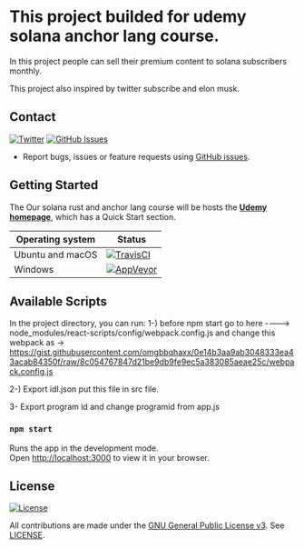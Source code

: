 # This project builded for udemy solana anchor lang course.

In this project people can sell their premium content to solana subscribers monthly.

This project also inspired by twitter subscribe and elon musk.

## Contact

[![Twitter](https://img.shields.io/gitter/room/nwjs/nw.js.svg)](https://twitter.com/yasinaktimur/)
[![GitHub Issues](https://img.shields.io/badge/open%20issues-0-yellow.svg)](https://github.com/omgbbqhaxx/solsub/issues)

- Report bugs, issues or feature requests using [GitHub issues](issues/new).



## Getting Started

The Our solana rust and anchor lang course will be hosts the **[Udemy homepage](http://udemy.com/)**, which
has a Quick Start section.

Operating system | Status
---------------- | ----------
Ubuntu and macOS | [![TravisCI](https://img.shields.io/badge/build-passing-brightgreen.svg)](https://travis-ci.org/cloudbank/cloudbank-github)
Windows          | [![AppVeyor](https://img.shields.io/badge/build-passing-brightgreen.svg)](https://ci.appveyor.com/project/cloudbank/cloudbank-github)


 





## Available Scripts

In the project directory, you can run:
1-) before npm start go to here ----> node_modules/react-scripts/config/webpack.config.js
and change this webpack as -> https://gist.githubusercontent.com/omgbbqhaxx/0e14b3aa9ab3048333ea43acab84350f/raw/8c054767847d21be9db9fe9ec5a383085aeae25c/webpack.config.js

2-) Export idl.json put this file in src file.

3- Export program id and change programid from app.js


### `npm start`

Runs the app in the development mode.\
Open [http://localhost:3000](http://localhost:3000) to view it in your browser.



## License

[![License](https://img.shields.io/github/license/ethereum/cpp-ethereum.svg)](LICENSE)

All contributions are made under the [GNU General Public License v3](https://www.gnu.org/licenses/gpl-3.0.en.html). See [LICENSE](LICENSE).

 